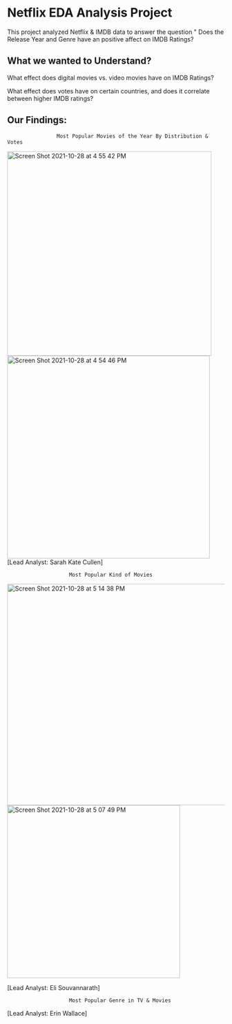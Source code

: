 # Netflix EDA Analysis Project

This project analyzed Netflix & IMDB data to answer the question " Does the Release Year and Genre have an positive affect on IMDB Ratings?

## What we wanted to Understand?

What effect does digital movies vs. video movies have on IMDB Ratings? 

What effect does votes have on certain countries, and does it correlate between higher IMDB ratings? 
	
## Our Findings:

					Most Popular Movies of the Year By Distribution & Votes
<img width="473" alt="Screen Shot 2021-10-28 at 4 55 42 PM" src="https://user-images.githubusercontent.com/89438716/139334564-c435bd0e-538b-49c4-822c-8dfd5fe31d92.png"> <img width="469" alt="Screen Shot 2021-10-28 at 4 54 46 PM" src="https://user-images.githubusercontent.com/89438716/139334663-41dbabbb-c7db-4ac8-9dc7-504ba3774931.png">              
 [Lead Analyst: Sarah Kate Cullen]


 						Most Popular Kind of Movies
 <img width="512" alt="Screen Shot 2021-10-28 at 5 14 38 PM" src="https://user-images.githubusercontent.com/89438716/139338241-78416ae8-8e09-4568-9b82-c219dea7ab1b.png">   <img width="400" alt="Screen Shot 2021-10-28 at 5 07 49 PM" src="https://user-images.githubusercontent.com/89438716/139339506-4c553c6f-fb61-4b27-9326-aa537529967d.png">

[Lead Analyst: Eli Souvannarath]
						
						
						Most Popular Genre in TV & Movies

 [Lead Analyst: Erin Wallace]
